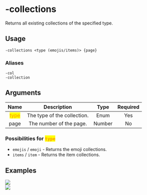 # -collections

Returns all existing collections of the specified type.

## Usage

```
-collections <type (emojis/items)> {page}
```

### Aliases

```
-col
-collection
```

## Arguments

| Name                                     | Description                 | Type   | Required |
| :--------------------------------------: | :-------------------------: | :----: | :------: |
| <mark style="color:#FA9405;">type</mark> | The type of the collection. | Enum   | Yes      |
| page                                     | The number of the page.     | Number | No       |


### Possibilities for <mark style="color:#FA9405;">`type`</mark>

- `emojis` / `emoji` - Returns the emoji collections.
- `items` / `item` - Returns the item collections.

## Examples

<img src="https://user-images.githubusercontent.com/111157596/245515549-5b0dc79f-09c0-4000-8ec7-96f673c56aec.png" class="rounded-corners">\
<img src="https://user-images.githubusercontent.com/111157596/245515652-362ace77-7069-448a-a91c-5b51fc4ce43b.png" class="rounded-corners">